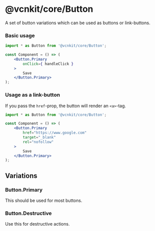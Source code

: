# @vcnkit/core/Button

A set of button variations which can be used as buttons or link-buttons.

### Basic usage

```jsx
import * as Button from '@vcnkit/core/Button';

const Component = () => (
    <Button.Primary
        onClick={ handleClick }
    >
        Save
    </Button.Primary>
);
```

### Usage as a link-button

If you pass the `href`-prop, the button will render an `<a>`-tag.

```jsx
import * as Button from '@vcnkit/core/Button';

const Component = () => (
    <Button.Primary
        href="https://www.google.com"
        target="_blank"
        rel="nofollow"
    >
        Save
    </Button.Primary>
);
```

## Variations

### Button.Primary

This should be used for most buttons.

### Button.Destructive

Use this for destructive actions.